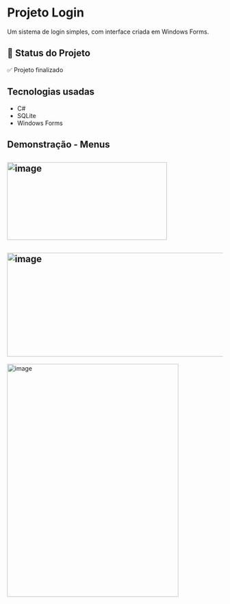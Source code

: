 # Projeto Login

Um sistema de login simples, com interface criada em Windows Forms.

## 🚧 Status do Projeto

✅ Projeto finalizado

## Tecnologias usadas

- C#
- SQLite
- Windows Forms

## Demonstração - Menus

## <img width="373" height="181" alt="image" src="https://github.com/user-attachments/assets/cab80040-0163-4339-85ca-27640f6458b5" />
## <img width="643" height="242" alt="image" src="https://github.com/user-attachments/assets/4c05238d-1d3e-439d-bf64-5d74f252d779" />
<img width="400" height="543" alt="image" src="https://github.com/user-attachments/assets/f64992cc-77e0-4a68-ba56-8199011bfc77" />
